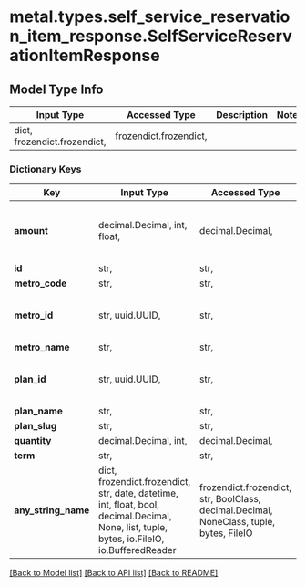 # metal.types.self_service_reservation_item_response.SelfServiceReservationItemResponse

## Model Type Info
Input Type | Accessed Type | Description | Notes
------------ | ------------- | ------------- | -------------
dict, frozendict.frozendict,  | frozendict.frozendict,  |  | 

### Dictionary Keys
Key | Input Type | Accessed Type | Description | Notes
------------ | ------------- | ------------- | ------------- | -------------
**amount** | decimal.Decimal, int, float,  | decimal.Decimal,  |  | [optional] value must be a 32 bit float
**id** | str,  | str,  |  | [optional] 
**metro_code** | str,  | str,  |  | [optional] 
**metro_id** | str, uuid.UUID,  | str,  |  | [optional] value must be a uuid
**metro_name** | str,  | str,  |  | [optional] 
**plan_id** | str, uuid.UUID,  | str,  |  | [optional] value must be a uuid
**plan_name** | str,  | str,  |  | [optional] 
**plan_slug** | str,  | str,  |  | [optional] 
**quantity** | decimal.Decimal, int,  | decimal.Decimal,  |  | [optional] 
**term** | str,  | str,  |  | [optional] 
**any_string_name** | dict, frozendict.frozendict, str, date, datetime, int, float, bool, decimal.Decimal, None, list, tuple, bytes, io.FileIO, io.BufferedReader | frozendict.frozendict, str, BoolClass, decimal.Decimal, NoneClass, tuple, bytes, FileIO | any string name can be used but the value must be the correct type | [optional]

[[Back to Model list]](../../README.md#documentation-for-models) [[Back to API list]](../../README.md#documentation-for-api-endpoints) [[Back to README]](../../README.md)

